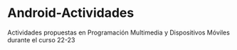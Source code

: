 # Android-Actividades
Actividades propuestas en Programación Multimedia y Dispositivos Móviles durante el curso 22-23
